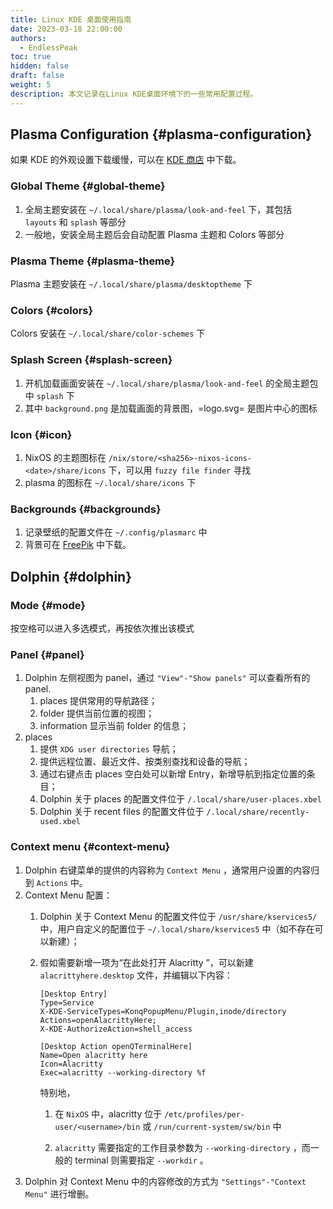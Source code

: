 ```yaml
---
title: Linux KDE 桌面使用指南
date: 2023-03-18 22:00:00
authors:
  - EndlessPeak
toc: true
hidden: false
draft: false
weight: 5
description: 本文记录在Linux KDE桌面环境下的一些常用配置过程。
---
```


## Plasma Configuration {#plasma-configuration}

如果 KDE 的外观设置下载缓慢，可以在 [KDE 商店](https://store.kde.org/) 中下载。


### Global Theme {#global-theme}

1.  全局主题安装在 `~/.local/share/plasma/look-and-feel` 下，其包括 `layouts` 和 `splash` 等部分
2.  一般地，安装全局主题后会自动配置 Plasma 主题和 Colors 等部分


### Plasma Theme {#plasma-theme}

Plasma 主题安装在 `~/.local/share/plasma/desktoptheme` 下


### Colors {#colors}

Colors 安装在 `~/.local/share/color-schemes` 下


### Splash Screen {#splash-screen}

1.  开机加载画面安装在 `~/.local/share/plasma/look-and-feel` 的全局主题包中 `splash` 下
2.  其中 `background.png` 是加载画面的背景图，=logo.svg= 是图片中心的图标


### Icon {#icon}

1.  NixOS 的主题图标在 `/nix/store/<sha256>-nixos-icons-<date>/share/icons` 下，可以用 `fuzzy file finder` 寻找
2.  plasma 的图标在 `~/.local/share/icons` 下


### Backgrounds {#backgrounds}

1.  记录壁纸的配置文件在 `~/.config/plasmarc` 中
2.  背景可在 [FreePik](https://www.freepik.com/) 中下载。


## Dolphin {#dolphin}


### Mode {#mode}

按空格可以进入多选模式，再按依次推出该模式


### Panel {#panel}

1.  Dolphin 左侧视图为 panel，通过 `"View"-"Show panels"` 可以查看所有的 panel.
    1.  places 提供常用的导航路径；
    2.  folder 提供当前位置的视图；
    3.  information 显示当前 folder 的信息；
2.  places
    1.  提供 `XDG user directories` 导航；
    2.  提供远程位置、最近文件、按类别查找和设备的导航；
    3.  通过右键点击 places 空白处可以新增 Entry，新增导航到指定位置的条目；
    4.  Dolphin 关于 places 的配置文件位于 `/.local/share/user-places.xbel`
    5.  Dolphin 关于 recent files 的配置文件位于 `/.local/share/recently-used.xbel`


### Context menu {#context-menu}

1.  Dolphin 右键菜单的提供的内容称为 `Context Menu` ，通常用户设置的内容归到 `Actions` 中。
2.  Context Menu 配置：
    1.  Dolphin 关于 Context Menu 的配置文件位于 `/usr/share/kservices5/` 中，用户自定义的配置位于 `~/.local/share/kservices5` 中（如不存在可以新建）；
    2.  假如需要新增一项为“在此处打开 Alacritty ”，可以新建 `alacrittyhere.desktop` 文件，并编辑以下内容：
        ```text
        [Desktop Entry]
        Type=Service
        X-KDE-ServiceTypes=KonqPopupMenu/Plugin,inode/directory
        Actions=openAlacrittyHere;
        X-KDE-AuthorizeAction=shell_access

        [Desktop Action openQTerminalHere]
        Name=Open alacritty here
        Icon=Alacritty
        Exec=alacritty --working-directory %f
        ```
        特别地，

        1.  在 `NixOS` 中，alacritty 位于 `/etc/profiles/per-user/<username>/bin` 或 `/run/current-system/sw/bin` 中

        2.  `alacritty` 需要指定的工作目录参数为 `--working-directory` ，而一般的 terminal 则需要指定 `--workdir` 。
3.  Dolphin 对 Context Menu 中的内容修改的方式为 `"Settings"-"Context Menu"` 进行增删。
